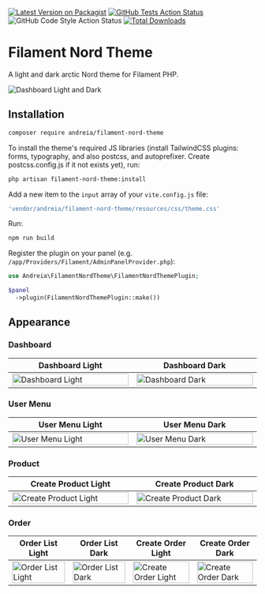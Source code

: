 
[![Latest Version on Packagist](https://img.shields.io/packagist/v/andreia/filament-nord-theme.svg?style=flat-square)](https://packagist.org/packages/andreia/filament-nord-theme)
[![GitHub Tests Action Status](https://img.shields.io/github/actions/workflow/status/andreia/filament-nord-theme/run-tests.yml?branch=main&label=tests&style=flat-square)](https://github.com/andreia/filament-nord-theme/actions?query=workflow%3Arun-tests+branch%3Amain)
![GitHub Code Style Action Status](https://github.com/andreia/filament-nord-theme/actions/workflows/fix-php-code-style-issues.yml/badge.svg)
[![Total Downloads](https://img.shields.io/packagist/dt/andreia/filament-nord-theme.svg?style=flat-square)](https://packagist.org/packages/andreia/filament-nord-theme)

# Filament Nord Theme

A light and dark arctic Nord theme for Filament PHP.

![Dashboard Light and Dark](https://raw.githubusercontent.com/andreia/filament-nord-theme/main/docs/dashboard.jpg)

## Installation

```bash
composer require andreia/filament-nord-theme
```

To install the theme's required JS libraries (install TailwindCSS plugins: forms, typography, and also postcss, and autoprefixer. Create postcss.config.js if it not exists yet), run:

```bash
php artisan filament-nord-theme:install
```

Add a new item to the `input` array of your `vite.config.js` file:

```js
'vendor/andreia/filament-nord-theme/resources/css/theme.css'
```

Run:

```bash
npm run build
```

Register the plugin on your panel (e.g. `/app/Providers/Filament/AdminPanelProvider.php`):

```php
use Andreia\FilamentNordTheme\FilamentNordThemePlugin;

$panel
  ->plugin(FilamentNordThemePlugin::make())
```

## Appearance

### Dashboard

<table class="table">
  <thead>
    <tr>
      <th scope="col" width="1000px">Dashboard Light</th>
      <th scope="col" width="1000px">Dashboard Dark</th>
    </tr>
  </thead>
  <tbody>
    <tr>
      <td>
        <img src="https://raw.githubusercontent.com/andreia/filament-nord-theme/main/docs/dashboard_light.png" width="100%" alt="Dashboard Light">
      </td>
      <td>
        <img src="https://raw.githubusercontent.com/andreia/filament-nord-theme/main/docs/dashboard_dark.png" width="100%" alt="Dashboard Dark">
      </td>
    </tr>
  </tbody>
</table>

### User Menu

<table class="table">
  <thead>
    <tr>
      <th scope="col" width="1000px">User Menu Light</th>
      <th scope="col" width="1000px">User Menu Dark</th>
    </tr>
  </thead>
  <tbody>
    <tr>
      <td>
        <img src="https://raw.githubusercontent.com/andreia/filament-nord-theme/main/docs/user_menu_light.png" width="100%" alt="User Menu Light">
      </td>
      <td>
        <img src="https://raw.githubusercontent.com/andreia/filament-nord-theme/main/docs/user_menu_dark.png" width="100%" alt="User Menu Dark">
      </td>
    </tr>
  </tbody>
</table>

### Product

<table class="table">
  <thead>
    <tr>
      <th scope="col" width="1000px">Create Product Light</th>
      <th scope="col" width="1000px">Create Product Dark</th>
    </tr>
  </thead>
  <tbody>
    <tr>
      <td>
        <img src="https://raw.githubusercontent.com/andreia/filament-nord-theme/main/docs/product_create_light.png" width="100%" alt="Create Product Light">
      </td>
      <td>
        <img src="https://raw.githubusercontent.com/andreia/filament-nord-theme/main/docs/product_create_dark.png" width="100%" alt="Create Product Dark">
      </td>
    </tr>
  </tbody>
</table>

### Order

<table class="table">
  <thead>
    <tr>
      <th scope="col" width="1000px">Order List Light</th>
      <th scope="col" width="1000px">Order List Dark</th>
      <th scope="col" width="1000px">Create Order Light</th>
      <th scope="col" width="1000px">Create Order Dark</th>
    </tr>
  </thead>
  <tbody>
    <tr>
      <td>
        <img src="https://raw.githubusercontent.com/andreia/filament-nord-theme/main/docs/orders_light.png" width="100%" alt="Order List Light">
      </td>
      <td>
        <img src="https://raw.githubusercontent.com/andreia/filament-nord-theme/main/docs/orders_dark.png" width="100%" alt="Order List Dark">
      </td>
      <td>
        <img src="https://raw.githubusercontent.com/andreia/filament-nord-theme/main/docs/order_create_light.png" width="100%" alt="Create Order Light">
      </td>
      <td>
        <img src="https://raw.githubusercontent.com/andreia/filament-nord-theme/main/docs/order_create_dark.png" width="100%" alt="Create Order Dark">
      </td>
    </tr>
  </tbody>
</table>
